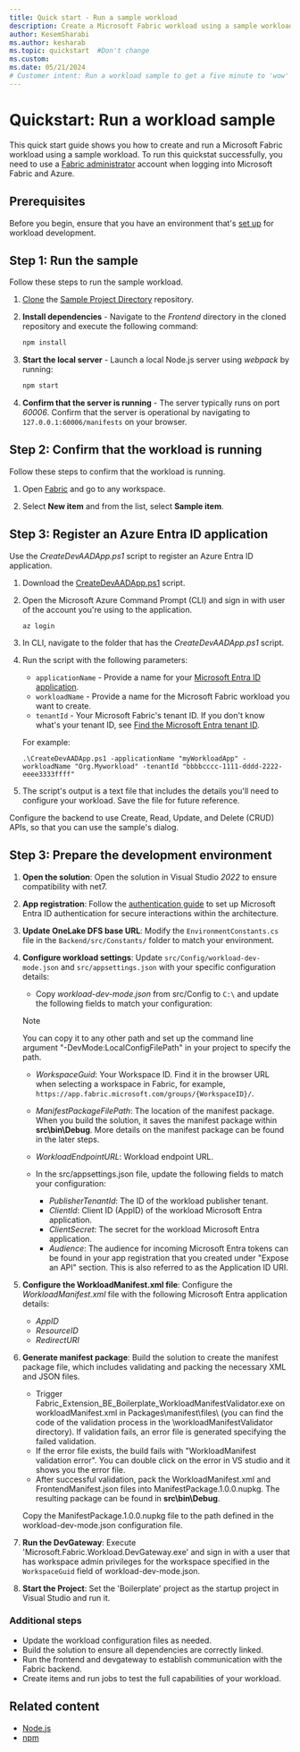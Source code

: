 ```yaml
---
title: Quick start - Run a sample workload
description: Create a Microsoft Fabric workload using a sample workload and the instructions in this quickstart tutorial.
author: KesemSharabi
ms.author: kesharab
ms.topic: quickstart  #Don't change
ms.custom:
ms.date: 05/21/2024
# Customer intent: Run a workload sample to get a five minute to 'wow' experience.
---
```


# Quickstart: Run a workload sample

This quick start guide shows you how to create and run a Microsoft Fabric workload using a sample workload. To run this quickstat successfully, you need to use a [Fabric administrator](/entra/identity/role-based-access-control/permissions-reference#fabric-administrator) account when logging into Microsoft Fabric and Azure.

## Prerequisites

Before you begin, ensure that you have an environment that's [set up](environment-setup.md) for workload development.

## Step 1: Run the sample

Follow these steps to run the sample workload.

1. [Clone](https://docs.github.com/en/repositories/creating-and-managing-repositories/cloning-a-repository) the [Sample Project Directory](https://go.microsoft.com/fwlink/?linkid=2272254) repository.

2. **Install dependencies** - Navigate to the *Frontend* directory in the cloned repository and execute the following command:

   ```typescript
   npm install
   ```

3. **Start the local server** - Launch a local Node.js server using *webpack* by running:

   ```typescript
   npm start
   ```

4. **Confirm that the server is running** - The server typically runs on port *60006*. Confirm that the server is operational by navigating to `127.0.0.1:60006/manifests` on your browser.

## Step 2: Confirm that the workload is running

Follow these steps to confirm that the workload is running.

1. Open [Fabric](app.powerbi.com) and go to any workspace.

2. Select **New item** and from the list, select **Sample item**.

## Step 3: Register an Azure Entra ID application

Use the *CreateDevAADApp.ps1* script to register an Azure Entra ID application.

1. Download the [CreateDevAADApp.ps1](https://github.com/microsoft/Microsoft-Fabric-workload-development-sample/blob/main/Authentication/CreateDevAADApp.ps1) script.

2. Open the Microsoft Azure Command Prompt (CLI) and sign in with user of the account you're using to the application.

    ```azurecli
   az login
   ```

3. In CLI, navigate to the folder that has the *CreateDevAADApp.ps1* script.

4. Run the script with the following parameters:
    * `applicationName` - Provide a name for your [Microsoft Entra ID application](/entra/identity/enterprise-apps/what-is-application-management).
    * `workloadName` - Provide a name for the Microsoft Fabric workload you want to create.
    * `tenantId` - Your Microsoft Fabric's tenant ID. If you don't know what's your tenant ID, see [Find the Microsoft Entra tenant ID](/partner-center/find-ids-and-domain-names#find-the-microsoft-azure-ad-tenant-id-and-primary-domain-name).

    For example:

    ```azurecli
   .\CreateDevAADApp.ps1 -applicationName "myWorkloadApp" -workloadName "Org.Myworkload" -tenantId "bbbbcccc-1111-dddd-2222-eeee3333ffff"
   ```

5. The script's output is a text file that includes the details you'll need to configure your workload. Save the file for future reference.

Configure the backend to use Create, Read, Update, and Delete (CRUD) APIs, so that you can use the sample's dialog.












## Step 3: Prepare the development environment


1. **Open the solution**: Open the solution in Visual Studio *2022* to ensure compatibility with net7.



1. **App registration**: Follow the [authentication guide](./authentication-tutorial.md) to set up Microsoft Entra ID authentication for secure interactions within the architecture.




1. **Update OneLake DFS base URL**: Modify the `EnvironmentConstants.cs` file in the `Backend/src/Constants/` folder to match your environment.

1. **Configure workload settings**: Update `src/Config/workload-dev-mode.json` and `src/appsettings.json` with your specific configuration details:

    * Copy *workload-dev-mode.json* from src/Config to `C:\` and update the following fields to match your configuration:

    >[!NOTE]
    >You can copy it to any other path and set up the command line argument "-DevMode:LocalConfigFilePath" in your project to specify the path.

      * *WorkspaceGuid*: Your Workspace ID. Find it in the browser URL when selecting a workspace in Fabric, for example, `https://app.fabric.microsoft.com/groups/{WorkspaceID}/`.
      * *ManifestPackageFilePath*: The location of the manifest package. When you build the solution, it saves the manifest package within **src\bin\Debug**. More details on the manifest package can be found in the later steps.
      * *WorkloadEndpointURL*: Workload endpoint URL.

   * In the src/appsettings.json file, update the following fields to match your configuration:

      * *PublisherTenantId*: The ID of the workload publisher tenant.
      * *ClientId*: Client ID (AppID) of the workload Microsoft Entra application.
      * *ClientSecret*: The secret for the workload Microsoft Entra application.
      * *Audience*: The audience for incoming Microsoft Entra tokens can be found in your app registration that you created under "Expose an API" section. This is also referred to as the Application ID URI.
 
1. **Configure the WorkloadManifest.xml file**: Configure the *WorkloadManifest.xml* file with the following Microsoft Entra application details:

   * *AppID*
   * *ResourceID*
   * *RedirectURI*

1. **Generate manifest package**: Build the solution to create the manifest package file, which includes validating and packing the necessary XML and JSON files.

   * Trigger Fabric_Extension_BE_Boilerplate_WorkloadManifestValidator.exe on workloadManifest.xml in Packages\manifest\files\ (you can find the code of the validation process in the \workloadManifestValidator directory). If validation fails, an error file is generated specifying the failed validation.
   * If the error file exists, the build fails with "WorkloadManifest validation error". You can double click on the error in VS studio and it shows you the error file.
   * After successful validation, pack the WorkloadManifest.xml and FrontendManifest.json files into ManifestPackage.1.0.0.nupkg. The resulting package can be found in **src\bin\Debug**.

   Copy the ManifestPackage.1.0.0.nupkg file to the path defined in the workload-dev-mode.json configuration file.

1. **Run the DevGateway**: Execute 'Microsoft.Fabric.Workload.DevGateway.exe' and sign in with a user that has workspace admin privileges for the workspace specified in the `WorkspaceGuid` field of workload-dev-mode.json.

1. **Start the Project**: Set the 'Boilerplate' project as the startup project in Visual Studio and run it.

### Additional steps

* Update the workload configuration files as needed.
* Build the solution to ensure all dependencies are correctly linked.
* Run the frontend and devgateway to establish communication with the Fabric backend.
* Create items and run jobs to test the full capabilities of your workload.

## Related content

* [Node.js](https://nodejs.org)
* [npm](https://www.npmjs.com/)

